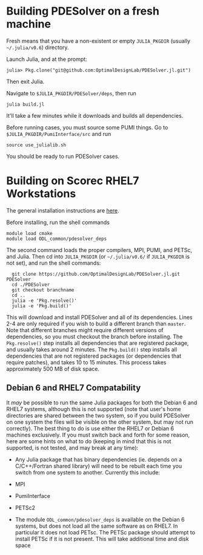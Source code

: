 # Building PDESolver on a fresh machine

Fresh means that you have a non-existent or empty `JULIA_PKGDIR` (usually `~/.julia/v0.6`) directory.

Launch Julia, and at the prompt:
```
julia> Pkg.clone("git@github.com:OptimalDesignLab/PDESolver.jl.git")
```
Then exit Julia.

Navigate to `$JULIA_PKGDIR/PDESolver/deps`, then run
```
julia build.jl
```
It'll take a few minutes while it downloads and builds all dependencies.

Before running cases, you must source some PUMI things. 
Go to `$JULIA_PKGDIR/PumiInterface/src` and run
```
source use_julialib.sh
```

You should be ready to run PDESolver cases.

# Building on Scorec RHEL7 Workstations

The general installation instructions are [here](http://www.optimaldesignlab.com/PDESolver.jl/build.html).

Before installing, run the shell commands

```
module load cmake
module load ODL_common/pdesolver_deps
```

The second command loads the proper compilers, MPI, PUMI, and PETSc, and Julia.
Then cd into `JULIA_PKGDIR` (or `~/.julia/v0.6/` if `JULIA_PKGDIR` is not set), and run the shell commands:

```
  git clone https://github.com/OptimalDesignLab/PDESolver.jl.git PDESolver
  cd ./PDESolver
  git checkout branchname
  cd ..
  julia -e 'Pkg.resolve()'
  julia -e 'Pkg.build()'
```

This will download and install PDESolver and all of its dependencies.
Lines 2-4 are only required if you wish to build a different branch than
`master`.  Note that different branches might require different versions
of dependencies, so you must checkout the branch before installing.
The `Pkg.resolve()` step installs all dependencies that are registered
package, and usually takes around 2 minutes.
The `Pkg.build()` step installs all dependencies that are
not registered packages (or dependencies that require patches), and
takes 10 to 15 minutes.  This process takes approximately 500 MB of disk
space.


## Debian 6 and RHEL7 Compatability

It *may* be possible to run the same Julia packages for both the Debian 6
and RHEL7 systems, although this is not supported (note that user's
home directories are shared between the two system, so if you build
PDESolver on one system the files will be visible on the other system,
but may not run correctly).  The best thing to do is use either
the RHEL7 or Debian 6 machines exclusively.  If you must switch back
and forth for some reason, here are some hints on what to do (keeping in
mind that this is not supported, is not tested, and may break at any time):

 * Any Julia package that has binary dependencies (ie. depends on a C/C++/Fortran shared library) will need to be rebuilt each time you switch from one system to another.  Currently this include:

  * MPI
  * PumiInterface
  * PETSc2

 * The module `ODL_common/pdesolver_deps` is available on the Debian 6 systems, but does not load all the same software as on RHEL7.  In particular it does not load PETsc.  The PETSc package should attempt to install PETSc if it is not present.  This will take additional time and disk space




